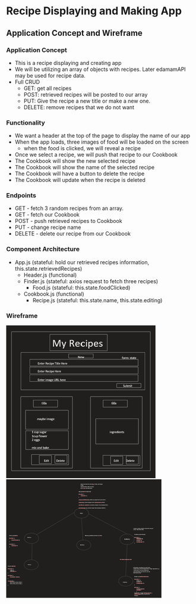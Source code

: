 # Recipe Displaying and Making App

## Application Concept and Wireframe
### Application Concept
- This is a recipe displaying and creating app
- We will be utilizing an array of objects with recipes. Later edamamAPI may be used for recipe data.
- Full CRUD
    - GET: get all recipes
    - POST: retrieved recipes will be posted to our array 
    - PUT: Give the recipe a new title or make a new one.
    - DELETE: remove recipes that we do not want
### Functionality
- We want a header at the top of the page to display the name of our app
- When the app loads, three images of food will be loaded on the screen
    - when the food is clicked, we will reveal a recipe
- Once we select a recipe, we will push that recipe to our Cookbook
- The Cookbook will show the new selected recipe
- The Cookbook will show the name of the selected recipe
- The Cookbook will have a button to delete the recipe
- The Cookbook will update when the recipe is deleted

### Endpoints
- GET - fetch 3 random recipes from an array. 
- GET - fetch our Cookbook
- POST - push retrieved recipes to Cookbook
- PUT - change recipe name
- DELETE - delete our recipe from our Cookbook

### Component  Architecture
- App.js (stateful: hold our retrieved recipes information, this.state.retrievedRecipes)
    - Header.js (functional)
    - Finder.js (stateful: axios request to fetch three recipes)
        - Food.js (stateful: this.state.foodClicked)
    - Cookbook.js (functional)
        - Recipe.js (stateful: this.state.name, this.state.editing)

### Wireframe
<img src="./screenshots/myRecipesWireframe.PNG"/>
<img src="./screenshots/myRecipesOutline2.png"/>


